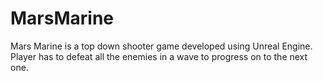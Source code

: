 # MarsMarine
Mars Marine is a top down shooter game developed using Unreal Engine. Player has to defeat all the enemies in a wave to progress on to the next one.
